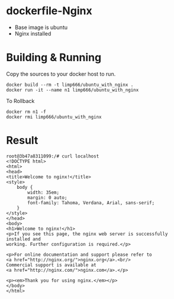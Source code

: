 # dockerfile-Nginx
* Base image is ubuntu
* Nginx installed

# Building & Running

Copy the sources to your docker host to run.
```
docker build --rm -t limp666/ubuntu_with_nginx .
docker run -it --name n1 limp666/ubuntu_with_nginx
```

To Rollback
```
docker rm n1 -f
docker rmi limp666/ubuntu_with_nginx
```

# Result
```
root@3b47a8311099:/# curl localhost
<!DOCTYPE html>
<html>
<head>
<title>Welcome to nginx!</title>
<style>
    body {
        width: 35em;
        margin: 0 auto;
        font-family: Tahoma, Verdana, Arial, sans-serif;
    }
</style>
</head>
<body>
<h1>Welcome to nginx!</h1>
<p>If you see this page, the nginx web server is successfully installed and
working. Further configuration is required.</p>

<p>For online documentation and support please refer to
<a href="http://nginx.org/">nginx.org</a>.<br/>
Commercial support is available at
<a href="http://nginx.com/">nginx.com</a>.</p>

<p><em>Thank you for using nginx.</em></p>
</body>
</html>
```
